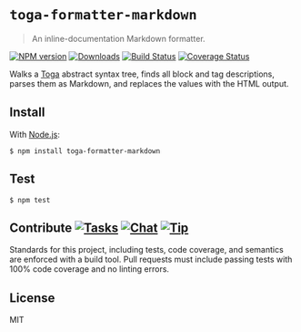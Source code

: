# `toga-formatter-markdown`

> An inline-documentation Markdown formatter.

[![NPM version][npm-img]][npm-url] [![Downloads][downloads-img]][npm-url] [![Build Status][travis-img]][travis-url] [![Coverage Status][coveralls-img]][coveralls-url]

Walks a [Toga](http://togajs.github.io) abstract syntax tree, finds all block and tag descriptions, parses them as Markdown, and replaces the values with the HTML output.

## Install

With [Node.js](http://nodejs.org):

    $ npm install toga-formatter-markdown

## Test

    $ npm test

## Contribute [![Tasks][waffle-img]][waffle-url] [![Chat][gitter-img]][gitter-url] [![Tip][gittip-img]][gittip-url]

Standards for this project, including tests, code coverage, and semantics are enforced with a build tool. Pull requests must include passing tests with 100% code coverage and no linting errors.

## License

MIT

[coveralls-img]: http://img.shields.io/coveralls/togajs/toga-formatter-markdown/master.svg?style=flat-square
[coveralls-url]: https://coveralls.io/r/togajs/toga-formatter-markdown
[downloads-img]: http://img.shields.io/npm/dm/toga-formatter-markdown.svg?style=flat-square
[gitter-img]:    http://img.shields.io/badge/chat-togajs/toga-formatter-markdown-blue.svg?style=flat-square
[gitter-url]:    https://gitter.im/togajs/toga-formatter-markdown
[gittip-img]:    http://img.shields.io/gittip/shannonmoeller.svg?style=flat-square
[gittip-url]:    https://www.gittip.com/shannonmoeller
[npm-img]:       http://img.shields.io/npm/v/toga-formatter-markdown.svg?style=flat-square
[npm-url]:       https://npmjs.org/package/toga-formatter-markdown
[travis-img]:    http://img.shields.io/travis/togajs/toga-formatter-markdown.svg?style=flat-square
[travis-url]:    https://travis-ci.org/togajs/toga-formatter-markdown
[waffle-img]:    http://img.shields.io/github/issues/togajs/toga-formatter-markdown.svg?style=flat-square
[waffle-url]:    http://waffle.io/togajs/toga-formatter-markdown
